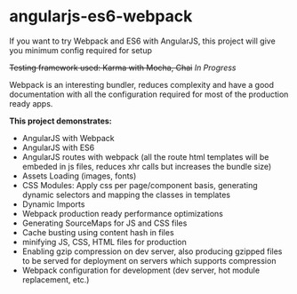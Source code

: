 # angularjs-es6-webpack
If you want to try Webpack and ES6 with AngularJS, this project will give you minimum config required for setup

~~Testing framework used: Karma with Mocha, Chai~~ *In Progress*

Webpack is an interesting bundler, reduces complexity and have a good documentation with all the configuration required for most of the production ready apps.

**This project demonstrates:**
- AngularJS with Webpack
- AngularJS with ES6
- AngularJS routes with webpack (all the route html templates will be embeded in js files, reduces xhr calls but increases the bundle size)
- Assets Loading (images, fonts)
- CSS Modules: Apply css per page/component basis, generating dynamic selectors and mapping the classes in  templates
- Dynamic Imports
- Webpack production ready performance optimizations
- Generating SourceMaps for JS and CSS files
- Cache busting using content hash in files
- minifying JS, CSS, HTML files for production
- Enabling gzip compression on dev server, also producing gzipped files to be served for deployment on servers which supports compression
- Webpack configuration for development (dev server, hot module replacement, etc.)

